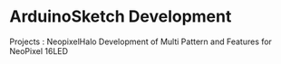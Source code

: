 # ArduinoSketch Development
Projects : NeopixelHalo 
  Development of Multi Pattern and Features for NeoPixel 16LED


